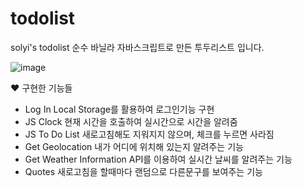 # todolist
 solyi's todolist
 순수 바닐라 자바스크립트로 만든 투두리스트 입니다.
 
 
![image](https://user-images.githubusercontent.com/89246392/144336697-a67b552c-a2a1-4021-b677-7438dc0970b5.png)


♥ 구현한 기능들
- Log In
  Local Storage를 활용하여 로그인기능 구현
- JS Clock
  현재 시간을 호출하여 실시간으로 시간을 알려줌
- JS To Do List
  새로고침해도 지워지지 않으며, 체크를 누르면 사라짐
- Get Geolocation
  내가 어디에 위치해 있는지 알려주는 기능
- Get Weather Information
  API를 이용하여 실시간 날씨를 알려주는 기능
- Quotes
  새로고침을 할때마다 랜덤으로 다른문구를 보여주는 기능
